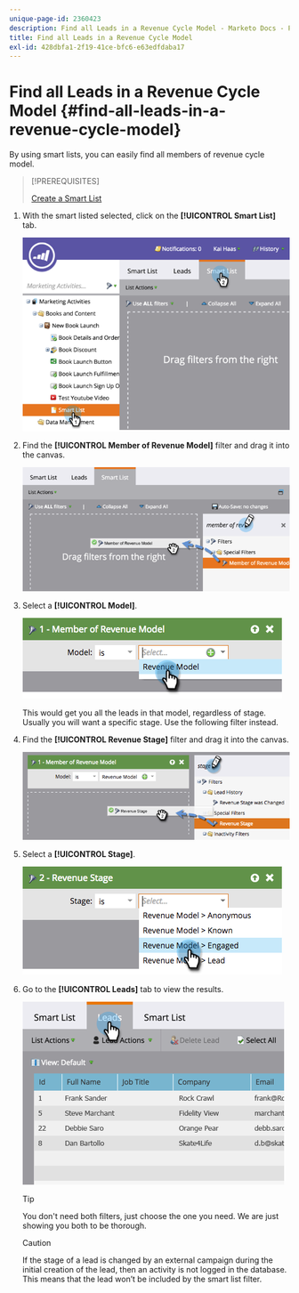 ```yaml
---
unique-page-id: 2360423
description: Find all Leads in a Revenue Cycle Model - Marketo Docs - Product Documentation
title: Find all Leads in a Revenue Cycle Model
exl-id: 428dbfa1-2f19-41ce-bfc6-e63edfdaba17
---
```

# Find all Leads in a Revenue Cycle Model {#find-all-leads-in-a-revenue-cycle-model}

By using smart lists, you can easily find all members of revenue cycle model.

>[!PREREQUISITES]
>
>[Create a Smart List](/help/marketo/product-docs/core-marketo-concepts/smart-lists-and-static-lists/creating-a-smart-list/create-a-smart-list.md)

1. With the smart listed selected, click on the **[!UICONTROL Smart List]** tab.

   ![](assets/image2015-4-29-14-3a6-3a36.png)

1. Find the **[!UICONTROL Member of Revenue Model]** filter and drag it into the canvas.

   ![](assets/image2015-4-29-14-3a12-3a33.png)

1. Select a **[!UICONTROL Model]**.

   ![](assets/image2015-5-13-18-3a2-3a23.png)

   This would get you all the leads in that model, regardless of stage. Usually you will want a specific stage. Use the following filter instead.

1. Find the **[!UICONTROL Revenue Stage]** filter and drag it into the canvas.

   ![](assets/image2015-5-13-17-3a27-3a0.png)

1. Select a **[!UICONTROL Stage]**.

   ![](assets/image2015-5-13-17-3a31-3a9.png)

1. Go to the **[!UICONTROL Leads]** tab to view the results.

   ![](assets/2.png)

   >[!TIP]
   >
   >You don't need both filters, just choose the one you need. We are just showing you both to be thorough.

   >[!CAUTION]
   >
   >If the stage of a lead is changed by an external campaign during the initial creation of the lead, then an activity is not logged in the database. This means that the lead won’t be included by the smart list filter.
